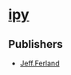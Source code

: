# [ipy](https://pypi.org/project/ipy)



## Publishers
- [Jeff.Ferland](https://pypi.org/user/Jeff.Ferland)

